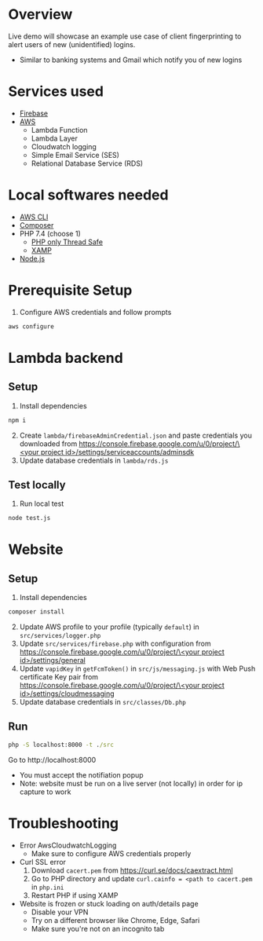 # Overview
Live demo will showcase an example use case of client fingerprinting to alert users of new (unidentified) logins.
- Similar to banking systems and Gmail which notify you of new logins

# Services used
- [Firebase](https://console.firebase.google.com/u/0)
- [AWS](https://aws.amazon.com)
    - Lambda Function
    - Lambda Layer
    - Cloudwatch logging
    - Simple Email Service (SES)
    - Relational Database Service (RDS)

# Local softwares needed
- [AWS CLI](https://docs.aws.amazon.com/cli/latest/userguide/install-cliv2-windows.html)
- [Composer](https://getcomposer.org/download/)
- PHP 7.4 (choose 1)
    - [PHP only Thread Safe](https://windows.php.net/download#php-7.4)
    - [XAMP](https://www.apachefriends.org/download.html)
- [Node.js](https://nodejs.org/en/download)

# Prerequisite Setup
1. Configure AWS credentials and follow prompts
```cmd
aws configure
```

# Lambda backend
## Setup
1. Install dependencies
```cmd
npm i
```
2. Create `lambda/firebaseAdminCredential.json` and paste credentials you downloaded from [https://console.firebase.google.com/u/0/project/\<your project id\>/settings/serviceaccounts/adminsdk](#nolink)
3. Update database credentials in `lambda/rds.js`

## Test locally
1. Run local test
```cmd
node test.js
```

# Website
## Setup
1. Install dependencies
```cmd
composer install
```
2. Update AWS profile to your profile (typically `default`) in `src/services/logger.php`
3. Update `src/services/firebase.php` with configuration from [https://console.firebase.google.com/u/0/project/\<your project id\>/settings/general](#nolink)
4. Update `vapidKey` in `getFcmToken()` in `src/js/messaging.js` with Web Push certificate Key pair from [https://console.firebase.google.com/u/0/project/\<your project id\>/settings/cloudmessaging](#nolink)
5. Update database credentials in `src/classes/Db.php`

## Run
```cmd
php -S localhost:8000 -t ./src
```
Go to http://localhost:8000
- You must accept the notifiation popup
- Note: website must be run on a live server (not locally) in order for ip capture to work

# Troubleshooting
- Error AwsCloudwatchLogging
    - Make sure to configure AWS credentials properly
- Curl SSL error
    1. Download `cacert.pem` from https://curl.se/docs/caextract.html
    2. Go to PHP directory and update `curl.cainfo = <path to cacert.pem` in `php.ini`
    3. Restart PHP if using XAMP
- Website is frozen or stuck loading on auth/details page
    - Disable your VPN
    - Try on a different browser like Chrome, Edge, Safari
    - Make sure you're not on an incognito tab